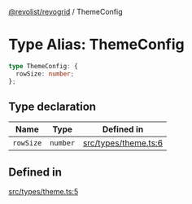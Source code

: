 [@revolist/revogrid](README.md) / ThemeConfig

# Type Alias: ThemeConfig

```ts
type ThemeConfig: {
  rowSize: number;
};
```

## Type declaration

| Name | Type | Defined in |
| ------ | ------ | ------ |
| `rowSize` | `number` | [src/types/theme.ts:6](https://github.com/revolist/revogrid/blob/0ab93afcbb5b98b002edc76b162fc6cdefa047cd/src/types/theme.ts#L6) |

## Defined in

[src/types/theme.ts:5](https://github.com/revolist/revogrid/blob/0ab93afcbb5b98b002edc76b162fc6cdefa047cd/src/types/theme.ts#L5)
